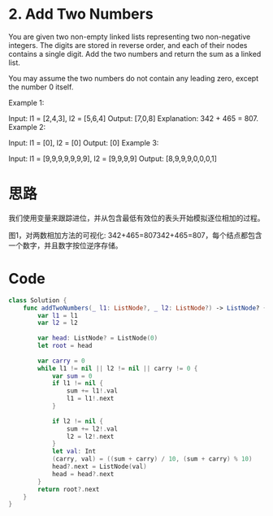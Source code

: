 
# 2. Add Two Numbers

You are given two non-empty linked lists representing two non-negative integers. The digits are stored in reverse order, and each of their nodes contains a single digit. Add the two numbers and return the sum as a linked list.

You may assume the two numbers do not contain any leading zero, except the number 0 itself.

 

Example 1:


Input: l1 = [2,4,3], l2 = [5,6,4]
Output: [7,0,8]
Explanation: 342 + 465 = 807.
Example 2:

Input: l1 = [0], l2 = [0]
Output: [0]
Example 3:

Input: l1 = [9,9,9,9,9,9,9], l2 = [9,9,9,9]
Output: [8,9,9,9,0,0,0,1] 

# 思路

我们使用变量来跟踪进位，并从包含最低有效位的表头开始模拟逐位相加的过程。



图1，对两数相加方法的可视化: 342+465=807342+465=807，每个结点都包含一个数字，并且数字按位逆序存储。

# Code

```swift
class Solution {
    func addTwoNumbers(_ l1: ListNode?, _ l2: ListNode?) -> ListNode? {
        var l1 = l1
        var l2 = l2
        
        var head: ListNode? = ListNode(0)
        let root = head
        
        var carry = 0
        while l1 != nil || l2 != nil || carry != 0 {
            var sum = 0
            if l1 != nil {
                sum += l1!.val
                l1 = l1!.next
            }
            
            if l2 != nil {
                sum += l2!.val
                l2 = l2!.next
            }
            let val: Int
            (carry, val) = ((sum + carry) / 10, (sum + carry) % 10)
            head?.next = ListNode(val)
            head = head?.next
        }
        return root?.next
    }
}
```